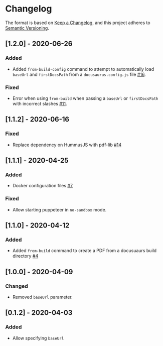 # Changelog

The format is based on [Keep a Changelog](https://keepachangelog.com/en/1.0.0/),
and this project adheres to [Semantic Versioning](https://semver.org/spec/v2.0.0.html).

## [1.2.0] - 2020-06-26

### Added

- Added `from-build-config` command to attempt to automatically load
  `baseUrl` and `firstDocsPath` from a `docusaurus.config.js` file
  [#16](https://github.com/KohheePeace/docusaurus-pdf/issues/16).

### Fixed

- Error when using `from-build` when passing a `baseUrl` or `firstDocsPath`
  with incorrect slashes [#11](https://github.com/KohheePeace/docusaurus-pdf/issues/11).

## [1.1.2] - 2020-06-16

### Fixed

- Replace dependency on HummusJS with pdf-lib [#14](https://github.com/KohheePeace/docusaurus-pdf/pull/14)

## [1.1.1] - 2020-04-25

### Added

- Docker configuration files [#7](https://github.com/KohheePeace/docusaurus-pdf/pull/7)

### Fixed

- Allow starting puppeteer in `no-sandbox` mode.

## [1.1.0] - 2020-04-12
### Added

- Added `from-build` command to create a PDF from a docusuaurs build directory
  [#4](https://github.com/KohheePeace/docusaurus-pdf/pull/4)

## [1.0.0] - 2020-04-09
### Changed

- Removed `baseUrl` parameter. 

## [0.1.2] - 2020-04-03
### Added

- Allow specifying `baseUrl`
